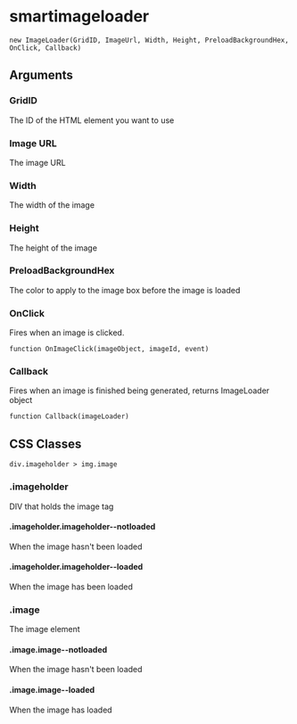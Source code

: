 # smartimageloader

```
new ImageLoader(GridID, ImageUrl, Width, Height, PreloadBackgroundHex, OnClick, Callback)
```

## Arguments

### GridID

The ID of the HTML element you want to use

### Image URL

The image URL

### Width

The width of the image

### Height

The height of the image

### PreloadBackgroundHex

The color to apply to the image box before the image is loaded

### OnClick

Fires when an image is clicked.

```
function OnImageClick(imageObject, imageId, event)
```

### Callback

Fires when an image is finished being generated, returns ImageLoader object

```
function Callback(imageLoader)
```

## CSS Classes

```
div.imageholder > img.image
```

### .imageholder

DIV that holds the image tag

#### .imageholder.imageholder--notloaded

When the image hasn't been loaded

#### .imageholder.imageholder--loaded

When the image has been loaded

### .image

The image element

#### .image.image--notloaded

When the image hasn't been loaded

#### .image.image--loaded

When the image has loaded